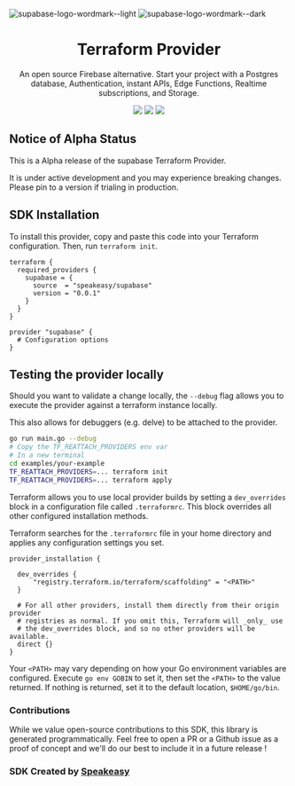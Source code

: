 ![supabase-logo-wordmark--light](https://github.com/speakeasy-sdks/terraform-provider-supabase/assets/6267663/14804af9-8efe-46d7-83e1-aaec21f0866e#gh-light-mode-only)
![supabase-logo-wordmark--dark](https://github.com/speakeasy-sdks/terraform-provider-supabase/assets/6267663/4e3b8ac5-97a4-42e4-8702-f03e537076dd#gh-dark-mode-only)
<div align="center">
    <h1>Terraform Provider</h1>
   <p>An open source Firebase alternative. Start your project with a Postgres database, Authentication, instant APIs, Edge Functions, Realtime subscriptions, and Storage.</p>
   <a href="https://supabase.com/docs/guides/getting-started"><img src="https://img.shields.io/static/v1?label=Docs&message=API Ref&color=32855f&style=for-the-badge" /></a>
  <a href="https://opensource.org/licenses/MIT"><img src="https://img.shields.io/badge/License-MIT-blue.svg?style=for-the-badge" /></a>
  <a href="https://discord.supabase.com/"><img src="https://img.shields.io/static/v1?label=Discord&message=Join&color=7289da&style=for-the-badge" /></a>
</div>

<!-- Start SDK Installation -->
## Notice of Alpha Status

This is a Alpha release of the supabase Terraform Provider.

It is under active development and you may experience breaking changes. Please pin to a version if trialing in production.

## SDK Installation

To install this provider, copy and paste this code into your Terraform configuration. Then, run `terraform init`.

```hcl
terraform {
  required_providers {
    supabase = {
      source  = "speakeasy/supabase"
      version = "0.0.1"
    }
  }
}

provider "supabase" {
  # Configuration options
}
```
<!-- End SDK Installation -->

<!-- Start SDK Example Usage -->
## Testing the provider locally

Should you want to validate a change locally, the `--debug` flag allows you to execute the provider against a terraform instance locally.

This also allows for debuggers (e.g. delve) to be attached to the provider.

```sh
go run main.go --debug
# Copy the TF_REATTACH_PROVIDERS env var
# In a new terminal
cd examples/your-example
TF_REATTACH_PROVIDERS=... terraform init
TF_REATTACH_PROVIDERS=... terraform apply
```
<!-- End SDK Example Usage -->

<!-- Start SDK Available Operations -->

<!-- End SDK Available Operations -->

Terraform allows you to use local provider builds by setting a `dev_overrides` block in a configuration file called `.terraformrc`. This block overrides all other configured installation methods.

Terraform searches for the `.terraformrc` file in your home directory and applies any configuration settings you set.

```
provider_installation {

  dev_overrides {
      "registry.terraform.io/terraform/scaffolding" = "<PATH>"
  }

  # For all other providers, install them directly from their origin provider
  # registries as normal. If you omit this, Terraform will _only_ use
  # the dev_overrides block, and so no other providers will be available.
  direct {}
}
```

Your `<PATH>` may vary depending on how your Go environment variables are configured. Execute `go env GOBIN` to set it, then set the `<PATH>` to the value returned. If nothing is returned, set it to the default location, `$HOME/go/bin`.

### Contributions

While we value open-source contributions to this SDK, this library is generated programmatically.
Feel free to open a PR or a Github issue as a proof of concept and we'll do our best to include it in a future release !

### SDK Created by [Speakeasy](https://docs.speakeasyapi.dev/docs/using-speakeasy/client-sdks)
